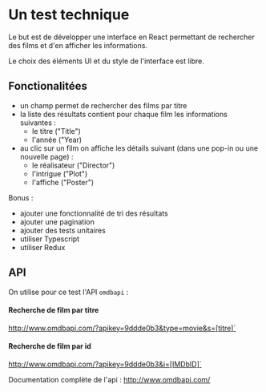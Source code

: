 # Un test technique 

Le but est de développer une interface en React permettant de rechercher des films et d'en afficher les informations.

Le choix des éléments UI et du style de l'interface est libre.

## Fonctionalitées

* un champ permet de rechercher des films par titre 
* la liste des résultats contient pour chaque film les informations suivantes :
    * le titre ("Title")
    * l'année ("Year)
* au clic sur un film on affiche les détails suivant (dans une pop-in ou une nouvelle page) :
    * le réalisateur ("Director")
    * l'intrigue ("Plot")
    * l'affiche ("Poster")

Bonus :
* ajouter une fonctionnalité de tri des résultats
* ajouter une pagination
* ajouter des tests unitaires
* utiliser Typescript
* utiliser Redux

## API

On utilise pour ce test l'API `omdbapi` :

#### Recherche de film par titre 

http://www.omdbapi.com/?apikey=9ddde0b3&type=movie&s=[titre]`

#### Recherche de film par id     

http://www.omdbapi.com/?apikey=9ddde0b3&i=[IMDbID]`

Documentation complète de l'api : http://www.omdbapi.com/
